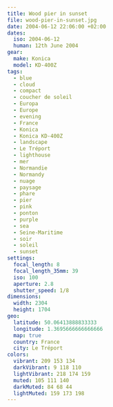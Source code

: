 ```yaml
---
title: Wood pier in sunset
file: wood-pier-in-sunset.jpg
date: 2004-06-12 22:06:00 +02:00
dates:
  iso: 2004-06-12
  human: 12th June 2004
gear:
  make: Konica
  model: KD-400Z
tags:
  - blue
  - cloud
  - compact
  - coucher de soleil
  - Europa
  - Europe
  - evening
  - France
  - Konica
  - Konica KD-400Z
  - landscape
  - Le Tréport
  - lighthouse
  - mer
  - Normandie
  - Normandy
  - nuage
  - paysage
  - phare
  - pier
  - pink
  - ponton
  - purple
  - sea
  - Seine-Maritime
  - soir
  - soleil
  - sunset
settings:
  focal_length: 8
  focal_length_35mm: 39
  iso: 100
  aperture: 2.8
  shutter_speed: 1/8
dimensions:
  width: 2304
  height: 1704
geo:
  latitude: 50.06413888833333
  longitude: 1.3695666666666666
  map: true
  country: France
  city: Le Tréport
colors:
  vibrant: 209 153 134
  darkVibrant: 9 118 110
  lightVibrant: 218 174 159
  muted: 105 111 140
  darkMuted: 84 68 44
  lightMuted: 159 173 198
---
```



